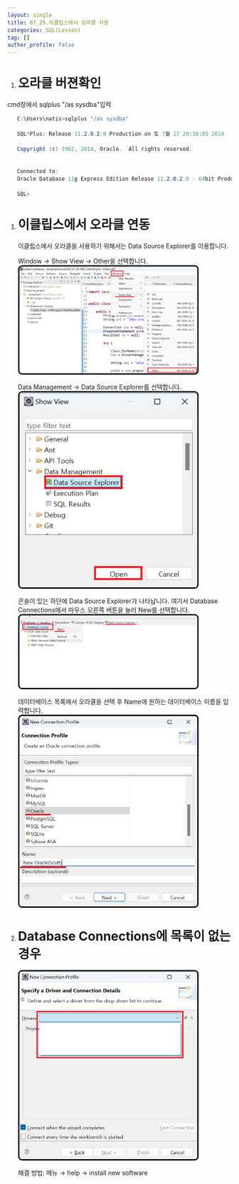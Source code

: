 ```yaml
---
layout: single
title: 07_25.이클립스에서 오라클 사용
categories: SQL(Lesson)
tag: []
author_profile: false
---
```


1. # 오라클 버젼확인

cmd창에서 sqlplus "/as sysdba"입력

```cs
   C:\Users\natis>sqlplus "/as sysdba"

   SQL*Plus: Release 11.2.0.2.0 Production on 토 7월 27 20:38:05 2024
      
   Copyright (c) 1982, 2014, Oracle.  All rights reserved.


   Connected to:
   Oracle Database 11g Express Edition Release 11.2.0.2.0 - 64bit Production

   SQL>
```
1. # 이클립스에서 오라클 연동
   이클립스에서 오라클을 사용하기 위해서는 Data Source Explorer를 이용합니다.   

   Window → Show View → Other을 선택합니다.   
   <img src="../../../imgs/LESSON/SQL(Lesson)/eclise_connect1.png" style="border:3px solid black;border-radius:9px;width:400px">   

   Data Management → Data Source Explorer를 선택합니다.   
   <img src="../../../imgs/LESSON/SQL(Lesson)/eclise_connect2.png" style="border:3px solid black;border-radius:9px;width:400px">   

   콘솔이 있는 하단에 Data Source Explorer가 나타납니다. 여기서 Database Connections에서 마우스 오른쪽 버튼을 눌러 New를 선택합니다.   
   <img src="../../../imgs/LESSON/SQL(Lesson)/eclise_connect3.png" style="border:3px solid black;border-radius:9px;width:400px">   

   데이터베이스 목록에서 오라클을 선택 후 Name에 원하는 데이터베이스 이름을 입력합니다.   
   <img src="../../../imgs/LESSON/SQL(Lesson)/eclise_connect4.png" style="border:3px solid black;border-radius:9px;width:400px">   


1. # Database Connections에 목록이 없는 경우

   <img src="../../../imgs/LESSON/SQL(Lesson)/oracle11g_error.png" style="border:3px solid black;border-radius:9px;width:400px">   

   해결 방법:
   메뉴 → help → install new software   
   
   